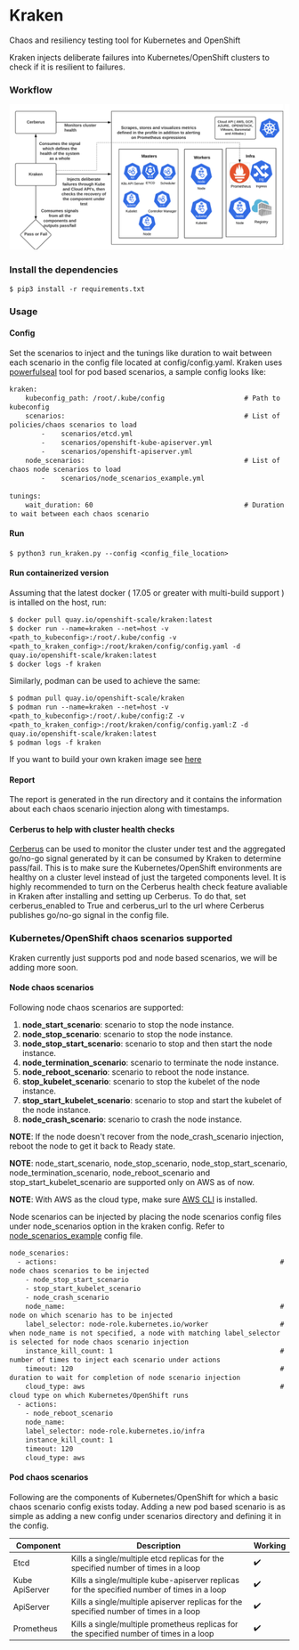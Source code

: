 # Kraken
Chaos and resiliency testing tool for Kubernetes and OpenShift

Kraken injects deliberate failures into Kubernetes/OpenShift clusters to check if it is resilient to failures.

### Workflow
![Kraken workflow](media/kraken-workflow.png)

### Install the dependencies
```
$ pip3 install -r requirements.txt
```

### Usage

#### Config
Set the scenarios to inject and the tunings like duration to wait between each scenario in the config file located at config/config.yaml. Kraken uses [powerfulseal](https://github.com/bloomberg/powerfulseal) tool for pod based scenarios, a sample config looks like:

```
kraken:
    kubeconfig_path: /root/.kube/config                    # Path to kubeconfig
    scenarios:                                             # List of policies/chaos scenarios to load
        -    scenarios/etcd.yml
        -    scenarios/openshift-kube-apiserver.yml                           
        -    scenarios/openshift-apiserver.yml
    node_scenarios:                                        # List of chaos node scenarios to load
        -    scenarios/node_scenarios_example.yml

tunings:
    wait_duration: 60                                      # Duration to wait between each chaos scenario 
```

#### Run
```
$ python3 run_kraken.py --config <config_file_location>
```

#### Run containerized version
Assuming that the latest docker ( 17.05 or greater with multi-build support ) is intalled on the host, run:
```
$ docker pull quay.io/openshift-scale/kraken:latest
$ docker run --name=kraken --net=host -v <path_to_kubeconfig>:/root/.kube/config -v <path_to_kraken_config>:/root/kraken/config/config.yaml -d quay.io/openshift-scale/kraken:latest
$ docker logs -f kraken
```

Similarly, podman can be used to achieve the same:
```
$ podman pull quay.io/openshift-scale/kraken
$ podman run --name=kraken --net=host -v <path_to_kubeconfig>:/root/.kube/config:Z -v <path_to_kraken_config>:/root/kraken/config/config.yaml:Z -d quay.io/openshift-scale/kraken:latest
$ podman logs -f kraken
```

If you want to build your own kraken image see [here](https://github.com/openshift-scale/kraken/tree/master/containers/build_own_image-README.md)

#### Report
The report is generated in the run directory and it contains the information about each chaos scenario injection along with timestamps.

#### Cerberus to help with cluster health checks
[Cerberus](https://github.com/openshift-scale/cerberus) can be used to monitor the cluster under test and the aggregated go/no-go signal generated by it can be consumed by Kraken to determine pass/fail. This is to make sure the Kubernetes/OpenShift environments are healthy on a cluster level instead of just the targeted components level. It is highly recommended to turn on the Cerberus health check feature avaliable in Kraken after installing and setting up Cerberus. To do that, set cerberus_enabled to True and cerberus_url to the url where Cerberus publishes go/no-go signal in the config file.

### Kubernetes/OpenShift chaos scenarios supported
Kraken currently just supports pod and node based scenarios, we will be adding more soon.

#### Node chaos scenarios
Following node chaos scenarios are supported:

1. **node_start_scenario**: scenario to stop the node instance.
2. **node_stop_scenario**: scenario to stop the node instance.
3. **node_stop_start_scenario**: scenario to stop and then start the node instance.
4. **node_termination_scenario**: scenario to terminate the node instance.
5. **node_reboot_scenario**: scenario to reboot the node instance.
6. **stop_kubelet_scenario**: scenario to stop the kubelet of the node instance.
7. **stop_start_kubelet_scenario**: scenario to stop and start the kubelet of the node instance.
8. **node_crash_scenario**: scenario to crash the node instance.

**NOTE**: If the node doesn't recover from the node_crash_scenario injection, reboot the node to get it back to Ready state.

**NOTE**: node_start_scenario, node_stop_scenario, node_stop_start_scenario, node_termination_scenario, node_reboot_scenario and stop_start_kubelet_scenario are supported only on AWS as of now.

**NOTE**: With AWS as the cloud type, make sure [AWS CLI](https://docs.aws.amazon.com/cli/latest/userguide/install-cliv2.html) is installed.

Node scenarios can be injected by placing the node scenarios config files under node_scenarios option in the kraken config. Refer to [node_scenarios_example](https://github.com/openshift-scale/kraken/blob/master/scenarios/node_scenarios_example.yml) config file.


```
node_scenarios:
  - actions:                                                        # node chaos scenarios to be injected
    - node_stop_start_scenario
    - stop_start_kubelet_scenario
    - node_crash_scenario
    node_name:                                                      # node on which scenario has to be injected
    label_selector: node-role.kubernetes.io/worker                  # when node_name is not specified, a node with matching label_selector is selected for node chaos scenario injection
    instance_kill_count: 1                                          # number of times to inject each scenario under actions
    timeout: 120                                                    # duration to wait for completion of node scenario injection
    cloud_type: aws                                                 # cloud type on which Kubernetes/OpenShift runs
  - actions:
    - node_reboot_scenario
    node_name:
    label_selector: node-role.kubernetes.io/infra
    instance_kill_count: 1
    timeout: 120
    cloud_type: aws
```

#### Pod chaos scenarios
Following are the components of Kubernetes/OpenShift for which a basic chaos scenario config exists today. Adding a new pod based scenario is as simple as adding a new config under scenarios directory and defining it in the config.

Component                | Description                                                                                        | Working
------------------------ | ---------------------------------------------------------------------------------------------------| ------------------------- |
Etcd                     | Kills a single/multiple etcd replicas for the specified number of times in a loop                  | :heavy_check_mark:        |
Kube ApiServer           | Kills a single/multiple kube-apiserver replicas for the specified number of times in a loop        | :heavy_check_mark:        |
ApiServer                | Kills a single/multiple apiserver replicas for the specified number of times in a loop             | :heavy_check_mark:        |
Prometheus               | Kills a single/multiple prometheus replicas for the specified number of times in a loop            | :heavy_check_mark:        |
